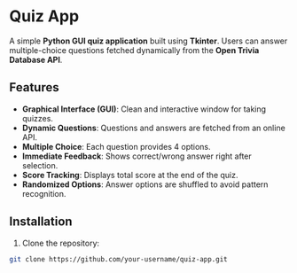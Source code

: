 # Quiz App

A simple **Python GUI quiz application** built using **Tkinter**. Users can answer multiple-choice questions fetched dynamically from the **Open Trivia Database API**.

## Features

- **Graphical Interface (GUI)**: Clean and interactive window for taking quizzes.
- **Dynamic Questions**: Questions and answers are fetched from an online API.
- **Multiple Choice**: Each question provides 4 options.
- **Immediate Feedback**: Shows correct/wrong answer right after selection.
- **Score Tracking**: Displays total score at the end of the quiz.
- **Randomized Options**: Answer options are shuffled to avoid pattern recognition.

## Installation

1. Clone the repository:
```bash
git clone https://github.com/your-username/quiz-app.git
